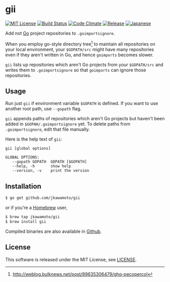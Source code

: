 # gii
[![MIT License](http://img.shields.io/badge/license-MIT-blue.svg?style=flat)](LICENSE)
[![Build Status](https://travis-ci.org/jkawamoto/gii.svg?branch=master)](https://travis-ci.org/jkawamoto/gii)
[![Code Climate](https://codeclimate.com/github/jkawamoto/gii/badges/gpa.svg)](https://codeclimate.com/github/jkawamoto/gii)
[![Release](https://img.shields.io/badge/release-0.1.2-lightgrey.svg)](https://github.com/jkawamoto/gii/releases/tag/v0.1.2)
[![Japanese](https://img.shields.io/badge/qiita-%E6%97%A5%E6%9C%AC%E8%AA%9E-brightgreen.svg)](http://qiita.com/jkawamoto/items/e9d135e974a44dade715)

Add not [Go](https://golang.org/) project repositories to `.goimportsignore`.

When you employ go-style directory tree[^1] to maintain all repositories on your
local environment, your `$GOPATH/src` might have many repositories even if they
aren't written in Go, and hence `goimports` becomes slower.

`gii` lists up repositories which aren't Go projects from your `$GOPATH/src`
and writes them to `.goimportsignore` so that `goimports` can ignore those
repositories.

[^1]: http://weblog.bulknews.net/post/89635306479/ghq-pecopercol


## Usage
Run just `gii` if environment variable `$GOPATH` is defined.
If you want to use another root path, use `--gopath` flag.

`gii` appends paths of repositories which aren't Go projects
but haven't been added in `$GOPAH/.goimportsignore` yet.
To delete paths from `.goimportsignore`, edit that file manually.

Here is the help text of `gii`:
~~~
gii [global options]

GLOBAL OPTIONS:
   --gopath GOPATH  GOPATH [$GOPATH]
   --help, -h       show help
   --version, -v    print the version
~~~

## Installation
```sh
$ go get github.com/jkawamoto/gii
```
or if you're a [Homebrew](http://brew.sh/) user,

```sh
$ brew tap jkawamoto/gii
$ brew install gii
```

Compiled binaries are also available in
[Github](https://github.com/jkawamoto/gii/releases).


## License
This software is released under the MIT License, see [LICENSE](LICENSES.md).
